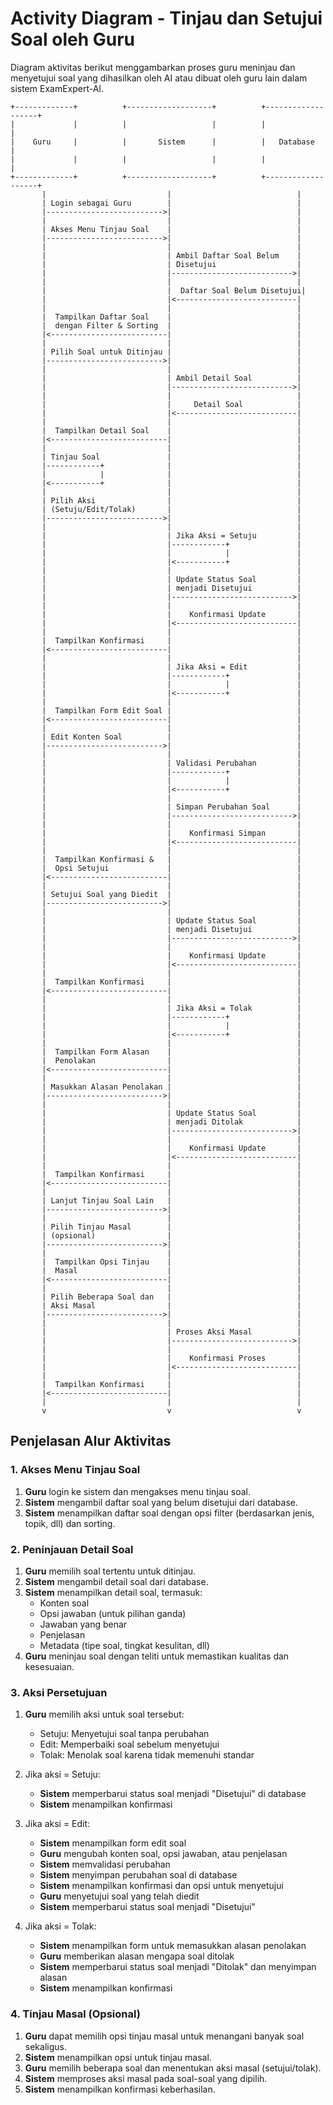 # Activity Diagram - Tinjau dan Setujui Soal oleh Guru

Diagram aktivitas berikut menggambarkan proses guru meninjau dan menyetujui soal yang dihasilkan oleh AI atau dibuat oleh guru lain dalam sistem ExamExpert-AI.

```
+-------------+          +-------------------+          +-------------------+
|             |          |                   |          |                   |
|    Guru     |          |       Sistem      |          |   Database        |
|             |          |                   |          |                   |
+-------------+          +-------------------+          +-------------------+
       |                           |                            |
       | Login sebagai Guru        |                            |
       |-------------------------->|                            |
       |                           |                            |
       | Akses Menu Tinjau Soal    |                            |
       |-------------------------->|                            |
       |                           |                            |
       |                           | Ambil Daftar Soal Belum    |
       |                           | Disetujui                  |
       |                           |--------------------------->|
       |                           |                            |
       |                           |  Daftar Soal Belum Disetujui|
       |                           |<---------------------------|
       |                           |                            |
       |  Tampilkan Daftar Soal    |                            |
       |  dengan Filter & Sorting  |                            |
       |<--------------------------|                            |
       |                           |                            |
       | Pilih Soal untuk Ditinjau |                            |
       |-------------------------->|                            |
       |                           |                            |
       |                           | Ambil Detail Soal          |
       |                           |--------------------------->|
       |                           |                            |
       |                           |     Detail Soal            |
       |                           |<---------------------------|
       |                           |                            |
       |  Tampilkan Detail Soal    |                            |
       |<--------------------------|                            |
       |                           |                            |
       | Tinjau Soal               |                            |
       |------------+              |                            |
       |            |              |                            |
       |<-----------+              |                            |
       |                           |                            |
       | Pilih Aksi                |                            |
       | (Setuju/Edit/Tolak)       |                            |
       |-------------------------->|                            |
       |                           |                            |
       |                           | Jika Aksi = Setuju         |
       |                           |------------+               |
       |                           |            |               |
       |                           |<-----------+               |
       |                           |                            |
       |                           | Update Status Soal         |
       |                           | menjadi Disetujui          |
       |                           |--------------------------->|
       |                           |                            |
       |                           |    Konfirmasi Update       |
       |                           |<---------------------------|
       |                           |                            |
       |  Tampilkan Konfirmasi     |                            |
       |<--------------------------|                            |
       |                           |                            |
       |                           | Jika Aksi = Edit           |
       |                           |------------+               |
       |                           |            |               |
       |                           |<-----------+               |
       |                           |                            |
       |  Tampilkan Form Edit Soal |                            |
       |<--------------------------|                            |
       |                           |                            |
       | Edit Konten Soal          |                            |
       |-------------------------->|                            |
       |                           |                            |
       |                           | Validasi Perubahan         |
       |                           |------------+               |
       |                           |            |               |
       |                           |<-----------+               |
       |                           |                            |
       |                           | Simpan Perubahan Soal      |
       |                           |--------------------------->|
       |                           |                            |
       |                           |    Konfirmasi Simpan       |
       |                           |<---------------------------|
       |                           |                            |
       |  Tampilkan Konfirmasi &   |                            |
       |  Opsi Setujui             |                            |
       |<--------------------------|                            |
       |                           |                            |
       | Setujui Soal yang Diedit  |                            |
       |-------------------------->|                            |
       |                           |                            |
       |                           | Update Status Soal         |
       |                           | menjadi Disetujui          |
       |                           |--------------------------->|
       |                           |                            |
       |                           |    Konfirmasi Update       |
       |                           |<---------------------------|
       |                           |                            |
       |  Tampilkan Konfirmasi     |                            |
       |<--------------------------|                            |
       |                           |                            |
       |                           | Jika Aksi = Tolak          |
       |                           |------------+               |
       |                           |            |               |
       |                           |<-----------+               |
       |                           |                            |
       |  Tampilkan Form Alasan    |                            |
       |  Penolakan                |                            |
       |<--------------------------|                            |
       |                           |                            |
       | Masukkan Alasan Penolakan |                            |
       |-------------------------->|                            |
       |                           |                            |
       |                           | Update Status Soal         |
       |                           | menjadi Ditolak            |
       |                           |--------------------------->|
       |                           |                            |
       |                           |    Konfirmasi Update       |
       |                           |<---------------------------|
       |                           |                            |
       |  Tampilkan Konfirmasi     |                            |
       |<--------------------------|                            |
       |                           |                            |
       | Lanjut Tinjau Soal Lain   |                            |
       |-------------------------->|                            |
       |                           |                            |
       | Pilih Tinjau Masal        |                            |
       | (opsional)                |                            |
       |-------------------------->|                            |
       |                           |                            |
       |  Tampilkan Opsi Tinjau    |                            |
       |  Masal                    |                            |
       |<--------------------------|                            |
       |                           |                            |
       | Pilih Beberapa Soal dan   |                            |
       | Aksi Masal                |                            |
       |-------------------------->|                            |
       |                           |                            |
       |                           | Proses Aksi Masal          |
       |                           |--------------------------->|
       |                           |                            |
       |                           |    Konfirmasi Proses       |
       |                           |<---------------------------|
       |                           |                            |
       |  Tampilkan Konfirmasi     |                            |
       |<--------------------------|                            |
       |                           |                            |
       v                           v                            v
```

## Penjelasan Alur Aktivitas

### 1. Akses Menu Tinjau Soal
1. **Guru** login ke sistem dan mengakses menu tinjau soal.
2. **Sistem** mengambil daftar soal yang belum disetujui dari database.
3. **Sistem** menampilkan daftar soal dengan opsi filter (berdasarkan jenis, topik, dll) dan sorting.

### 2. Peninjauan Detail Soal
1. **Guru** memilih soal tertentu untuk ditinjau.
2. **Sistem** mengambil detail soal dari database.
3. **Sistem** menampilkan detail soal, termasuk:
   - Konten soal
   - Opsi jawaban (untuk pilihan ganda)
   - Jawaban yang benar
   - Penjelasan
   - Metadata (tipe soal, tingkat kesulitan, dll)
4. **Guru** meninjau soal dengan teliti untuk memastikan kualitas dan kesesuaian.

### 3. Aksi Persetujuan
1. **Guru** memilih aksi untuk soal tersebut:
   - Setuju: Menyetujui soal tanpa perubahan
   - Edit: Memperbaiki soal sebelum menyetujui
   - Tolak: Menolak soal karena tidak memenuhi standar

2. Jika aksi = Setuju:
   - **Sistem** memperbarui status soal menjadi "Disetujui" di database
   - **Sistem** menampilkan konfirmasi

3. Jika aksi = Edit:
   - **Sistem** menampilkan form edit soal
   - **Guru** mengubah konten soal, opsi jawaban, atau penjelasan
   - **Sistem** memvalidasi perubahan
   - **Sistem** menyimpan perubahan soal di database
   - **Sistem** menampilkan konfirmasi dan opsi untuk menyetujui
   - **Guru** menyetujui soal yang telah diedit
   - **Sistem** memperbarui status soal menjadi "Disetujui"

4. Jika aksi = Tolak:
   - **Sistem** menampilkan form untuk memasukkan alasan penolakan
   - **Guru** memberikan alasan mengapa soal ditolak
   - **Sistem** memperbarui status soal menjadi "Ditolak" dan menyimpan alasan
   - **Sistem** menampilkan konfirmasi

### 4. Tinjau Masal (Opsional)
1. **Guru** dapat memilih opsi tinjau masal untuk menangani banyak soal sekaligus.
2. **Sistem** menampilkan opsi untuk tinjau masal.
3. **Guru** memilih beberapa soal dan menentukan aksi masal (setujui/tolak).
4. **Sistem** memproses aksi masal pada soal-soal yang dipilih.
5. **Sistem** menampilkan konfirmasi keberhasilan.
